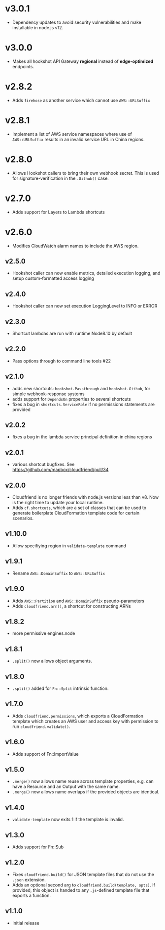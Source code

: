 # v3.0.1

- Dependency updates to avoid security vulnerabilities and make installable in node.js v12.

# v3.0.0

- Makes all hookshot API Gateway **regional** instead of **edge-optimized** endpoints.

# v2.8.2

- Adds `firehose` as another service which cannot use `AWS::URLSuffix`

# v2.8.1

- Implement a list of AWS service namespaces where use of `AWS::URLSuffix` results in an invalid service URL in China regions.

# v2.8.0

- Allows Hookshot callers to bring their own webhook secret. This is used for 
signature-verification in the `.Github()` case.

# v2.7.0

- Adds support for Layers to Lambda shortcuts

# v2.6.0

- Modifies CloudWatch alarm names to include the AWS region.

## v2.5.0

- Hookshot caller can now enable metrics, detailed execution logging, and setup custom-formatted access logging

## v2.4.0

- Hookshot caller can now set execution LoggingLevel to INFO or ERROR

## v2.3.0

- Shortcut lambdas are run with runtime Node8.10 by default

## v2.2.0

- Pass options through to command line tools #22

## v2.1.0

- adds new shortcuts: `hookshot.Passthrough` and `hookshot.Github`, for simple webhook-response systems
- adds support for `DependsOn` properties to several shortcuts
- fixes a bug in `shortcuts.ServiceRole` if no permissions statements are provided

## v2.0.2

- fixes a bug in the lambda service principal definition in china regions

## v2.0.1

- various shortcut bugfixes. See https://github.com/mapbox/cloudfriend/pull/34

## v2.0.0

- Cloudfriend is no longer friends with node.js versions less than v8. Now is the right time to update your local runtime.
- Adds `cf.shortcuts`, which are a set of classes that can be used to generate boilerplate CloudFormation template code for certain scenarios.

## v1.10.0

- Allow specifiying region in `validate-template` command

## v1.9.1

- Rename `AWS::DomainSuffix` to `AWS::URLSuffix`

## v1.9.0

- Adds `AWS::Partition` and `AWS::DomainSuffix` pseudo-parameters
- Adds `cloudfriend.arn()`, a shortcut for constructing ARNs

## v1.8.2

- more permissive engines.node

## v1.8.1

- `.split()` now allows object arguments.

## v1.8.0

- `.split()` added for `Fn::Split` intrinsic function.

## v1.7.0

- Adds `cloudfriend.permissions`, which exports a CloudFormation template which creates an AWS user and access key with permission to run `cloudfriend.validate()`.

## v1.6.0

- Adds support of Fn::ImportValue

## v1.5.0

- `.merge()` now allows name reuse across template properties, e.g. can have a Resource and an Output with the same name.
- `.merge()` now allows name overlaps if the provided objects are identical.

## v1.4.0

- `validate-template` now exits 1 if the template is invalid.

## v1.3.0

- Adds support for Fn::Sub

## v1.2.0

- Fixes `cloudfriend.build()` for JSON template files that do not use the `.json` extension.
- Adds an optional second arg to `cloudfriend.build(template, opts)`. If provided, this object is handed to any `.js`-defined template file that exports a function.

## v1.1.0

- Initial release
